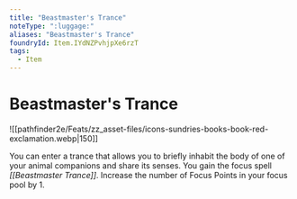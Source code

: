 ```yaml
---
title: "Beastmaster's Trance"
noteType: ":luggage:"
aliases: "Beastmaster's Trance"
foundryId: Item.IYdNZPvhjpXe6rzT
tags:
  - Item
---
```


# Beastmaster's Trance
![[pathfinder2e/Feats/zz_asset-files/icons-sundries-books-book-red-exclamation.webp|150]]

You can enter a trance that allows you to briefly inhabit the body of one of your animal companions and share its senses. You gain the focus spell _[[Beastmaster Trance]]_. Increase the number of Focus Points in your focus pool by 1.
